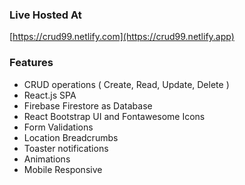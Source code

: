 ### Live Hosted At

[https://crud99.netlify.com](https://crud99.netlify.app)

### Features

* CRUD operations ( Create, Read, Update, Delete )
* React.js SPA
* Firebase Firestore as Database 
* React Bootstrap UI and Fontawesome Icons
* Form Validations
* Location Breadcrumbs
* Toaster notifications 
* Animations
* Mobile Responsive
